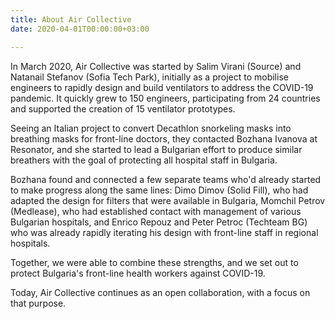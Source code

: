 ```yaml
---
title: About Air Collective
date: 2020-04-01T00:00:00+03:00

---
```

In March 2020, Air Collective was started by Salim Virani (Source) and Natanail Stefanov (Sofia Tech Park), initially as a project to mobilise engineers to rapidly design and build ventilators to address the COVID-19 pandemic.  It quickly grew to 150 engineers, participating from 24 countries and supported the creation of 15 ventilator prototypes.

Seeing an Italian project to convert Decathlon snorkeling masks into breathing masks for front-line doctors, they contacted Bozhana Ivanova at Resonator, and she started to lead a Bulgarian effort to produce similar breathers with the goal of protecting all hospital staff in Bulgaria.

Bozhana found and connected a few separate teams who'd already started to make progress along the same lines: Dimo Dimov (Solid Fill), who had adapted the design for filters that were available in Bulgaria, Momchil Petrov (Medlease), who had established contact with management of various Bulgarian hospitals, and Enrico Repouz and Peter Petroc (Techteam BG) who was already rapidly iterating his design with front-line staff in regional hospitals.  

Together, we were able to combine these strengths, and we set out to protect Bulgaria's front-line health workers against COVID-19.

Today, Air Collective continues as an open collaboration, with a focus on that purpose.